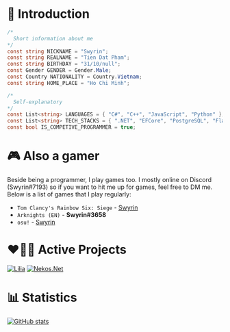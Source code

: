# 👋 Introduction

```c#
/* 
  Short information about me
*/
const string NICKNAME = "Swyrin";
const string REALNAME = "Tien Dat Pham";
const string BIRTHDAY = "31/10/null";
const Gender GENDER = Gender.Male;
const Country NATIONALITY = Country.Vietnam;
const string HOME_PLACE = "Ho Chi Minh";

/*
  Self-explanatory 
*/ 
const List<string> LANGUAGES = { "C#", "C++", "JavaScript", "Python" };
const List<string> TECH_STACKS = { ".NET", "EFCore", "PostgreSQL", "Flask", "ExpressJS", "Boost", "CMake" };
const bool IS_COMPETIVE_PROGRAMMER = true;
```

# 🎮 Also a gamer

Beside being a programmer, I play games too. I mostly online on Discord (Swyrin#7193) so if you want to hit me up for games, feel free to DM me.
Below is a list of games that I play regularly:
- `Tom Clancy's Rainbow Six: Siege` - [Swyrin](https://ubisoftconnect.com/en-US/profile/Swyrin/)
- `Arknights (EN)` - **Swyrin#3658**
- `osu!` - [Swyrin](https://osu.ppy.sh/users/13101472)

# ❤️🧑‍💻 Active Projects

[![Lilia](https://github-readme-stats.vercel.app/api/pin/?username=Lilia-Workshop&repo=Lilia&theme=tokyonight)](https://github.com/Lilia-Workshop/Lilia)
[![Nekos.Net](https://github-readme-stats.vercel.app/api/pin/?username=Nekos-life&repo=Nekos.Net&show_owner=true&theme=tokyonight)](https://github.com/Nekos-life/Nekos.Net)

# 📊 Statistics

[![GitHub stats](https://github-readme-stats.vercel.app/api?username=Swyreee&theme=tokyonight&show_icons=true&include_all_commits=true&count_private=true)](https://github.com/Swyreee)

